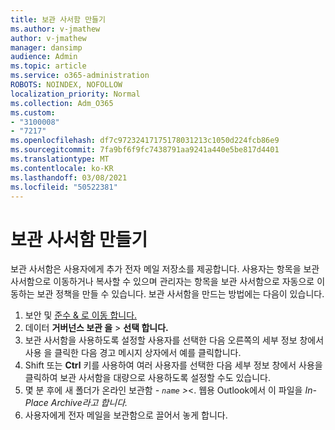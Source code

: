 ```yaml
---
title: 보관 사서함 만들기
ms.author: v-jmathew
author: v-jmathew
manager: dansimp
audience: Admin
ms.topic: article
ms.service: o365-administration
ROBOTS: NOINDEX, NOFOLLOW
localization_priority: Normal
ms.collection: Adm_O365
ms.custom:
- "3100008"
- "7217"
ms.openlocfilehash: df7c97232417175178031213c1050d224fcb86e9
ms.sourcegitcommit: 7fa9bf6f9fc7438791aa9241a440e5be817d4401
ms.translationtype: MT
ms.contentlocale: ko-KR
ms.lasthandoff: 03/08/2021
ms.locfileid: "50522381"
---
```

# <a name="create-an-archive-mailbox"></a>보관 사서함 만들기

보관 사서함은 사용자에게 추가 전자 메일 저장소를 제공합니다. 사용자는 항목을 보관 사서함으로 이동하거나 복사할 수 있으며 관리자는 항목을 보관 사서함으로 자동으로 이동하는 보관 정책을 만들 수 있습니다. 보관 사서함을 만드는 방법에는 다음이 있습니다.

1. 보안 및 [준수 & 로 이동 합니다.]( https://go.microsoft.com/fwlink/p/?linkid=2077143)
2. 데이터 **거버넌스 보관 을**  >  **선택 합니다.**
3. 보관 사서함을 사용하도록 설정할 사용자를 선택한 다음 오른쪽의 세부 정보 창에서 사용  을 클릭한 다음 경고 메시지 상자에서 예를 클릭합니다. 
4. Shift 또는 **Ctrl** 키를 사용하여 여러 사용자를  선택한 다음 세부 정보 창에서 사용을  클릭하여 보관 사서함을 대량으로 사용하도록 설정할 수도 있습니다.
5. 몇 분 후에 새 폴더가 온라인 보관함 *- `name` >*<. 웹용 Outlook에서 이 파일을 *In-Place Archive라고 합니다.*
6. 사용자에게 전자 메일을 보관함으로 끌어서 놓게 합니다.

